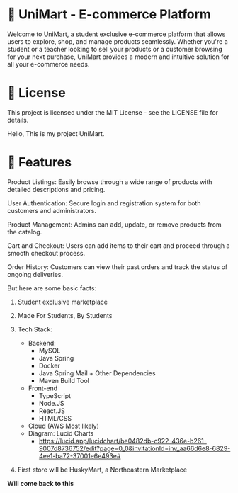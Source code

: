# 🛒 UniMart - E-commerce Platform
Welcome to UniMart, a student exclusive e-commerce platform that allows users to explore, shop, and manage products seamlessly. Whether you're a student or a teacher looking to sell your products or a customer browsing for your next purchase, UniMart provides a modern and intuitive solution for all your e-commerce needs.

# 📄 License
This project is licensed under the MIT License - see the LICENSE file for details.




Hello,
This is my project UniMart. 

# 🌟 Features
Product Listings: Easily browse through a wide range of products with detailed descriptions and pricing.

User Authentication: Secure login and registration system for both customers and administrators.

Product Management: Admins can add, update, or remove products from the catalog.

Cart and Checkout: Users can add items to their cart and proceed through a smooth checkout process.

Order History: Customers can view their past orders and track the status of ongoing deliveries.


But here are some basic facts:
1. Student exclusive marketplace
2. Made For Students, By Students
3. Tech Stack:
    - Backend:
        - MySQL
        - Java Spring
        - Docker
        - Java Spring Mail + Other Dependencies
        - Maven Build Tool 
    - Front-end
        - TypeScript
        - Node.JS
        - React.JS
        - HTML/CSS 
    - Cloud (AWS Most likely)
    - Diagram: Lucid Charts
        - https://lucid.app/lucidchart/be0482db-c922-436e-b261-9007d8736752/edit?page=0_0&invitationId=inv_aa66d6e8-6829-4ee1-ba72-37001e6e493e#

5. First store will be HuskyMart, a Northeastern Marketplace

**Will come back to this**

